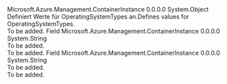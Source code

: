 <Type Name="OperatingSystemTypes" FullName="Microsoft.Azure.Management.ContainerInstance.Models.OperatingSystemTypes">
  <TypeSignature Language="C#" Value="public static class OperatingSystemTypes" />
  <TypeSignature Language="ILAsm" Value=".class public auto ansi abstract sealed beforefieldinit OperatingSystemTypes extends System.Object" />
  <TypeSignature Language="DocId" Value="T:Microsoft.Azure.Management.ContainerInstance.Models.OperatingSystemTypes" />
  <TypeSignature Language="VB.NET" Value="Public Class OperatingSystemTypes" />
  <TypeSignature Language="F#" Value="type OperatingSystemTypes = class" />
  <AssemblyInfo>
    <AssemblyName>Microsoft.Azure.Management.ContainerInstance</AssemblyName>
    <AssemblyVersion>0.0.0.0</AssemblyVersion>
  </AssemblyInfo>
  <Base>
    <BaseTypeName>System.Object</BaseTypeName>
  </Base>
  <Interfaces />
  <Docs>
    <summary>
            <span data-ttu-id="16741-101">Definiert Werte für OperatingSystemTypes an.</span><span class="sxs-lookup"><span data-stu-id="16741-101">Defines values for OperatingSystemTypes.</span></span>
            </summary>
    <remarks>To be added.</remarks>
  </Docs>
  <Members>
    <Member MemberName="Linux">
      <MemberSignature Language="C#" Value="public const string Linux;" />
      <MemberSignature Language="ILAsm" Value=".field public static literal string Linux" />
      <MemberSignature Language="DocId" Value="F:Microsoft.Azure.Management.ContainerInstance.Models.OperatingSystemTypes.Linux" />
      <MemberSignature Language="VB.NET" Value="Public Const Linux As String " />
      <MemberSignature Language="F#" Value="val mutable Linux : string" Usage="Microsoft.Azure.Management.ContainerInstance.Models.OperatingSystemTypes.Linux" />
      <MemberType>Field</MemberType>
      <AssemblyInfo>
        <AssemblyName>Microsoft.Azure.Management.ContainerInstance</AssemblyName>
        <AssemblyVersion>0.0.0.0</AssemblyVersion>
      </AssemblyInfo>
      <ReturnValue>
        <ReturnType>System.String</ReturnType>
      </ReturnValue>
      <Docs>
        <summary>To be added.</summary>
        <remarks>To be added.</remarks>
      </Docs>
    </Member>
    <Member MemberName="Windows">
      <MemberSignature Language="C#" Value="public const string Windows;" />
      <MemberSignature Language="ILAsm" Value=".field public static literal string Windows" />
      <MemberSignature Language="DocId" Value="F:Microsoft.Azure.Management.ContainerInstance.Models.OperatingSystemTypes.Windows" />
      <MemberSignature Language="VB.NET" Value="Public Const Windows As String " />
      <MemberSignature Language="F#" Value="val mutable Windows : string" Usage="Microsoft.Azure.Management.ContainerInstance.Models.OperatingSystemTypes.Windows" />
      <MemberType>Field</MemberType>
      <AssemblyInfo>
        <AssemblyName>Microsoft.Azure.Management.ContainerInstance</AssemblyName>
        <AssemblyVersion>0.0.0.0</AssemblyVersion>
      </AssemblyInfo>
      <ReturnValue>
        <ReturnType>System.String</ReturnType>
      </ReturnValue>
      <Docs>
        <summary>To be added.</summary>
        <remarks>To be added.</remarks>
      </Docs>
    </Member>
  </Members>
</Type>